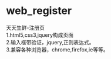 # web_register
天天生鲜-注册页   
1.html5,css3,jquery构成页面     
2.输入框带验证，jquery,正则表达式。  
3.兼容各种浏览器，chrome,firefox,ie等等。
